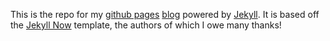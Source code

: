 This is the repo for my [github pages](https://pages.github.com/) [blog](https://ecurtin2.github.io/) powered by [Jekyll](https://jekyllrb.com/). It is based off the [Jekyll Now](https://github.com/barryclark/jekyll-now) template, the authors of which I owe many thanks!
